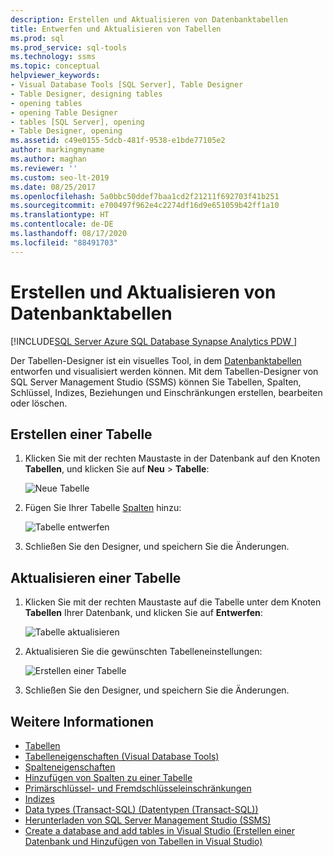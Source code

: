 ```yaml
---
description: Erstellen und Aktualisieren von Datenbanktabellen
title: Entwerfen und Aktualisieren von Tabellen
ms.prod: sql
ms.prod_service: sql-tools
ms.technology: ssms
ms.topic: conceptual
helpviewer_keywords:
- Visual Database Tools [SQL Server], Table Designer
- Table Designer, designing tables
- opening tables
- opening Table Designer
- tables [SQL Server], opening
- Table Designer, opening
ms.assetid: c49e0155-5dcb-481f-9538-e1bde77105e2
author: markingmyname
ms.author: maghan
ms.reviewer: ''
ms.custom: seo-lt-2019
ms.date: 08/25/2017
ms.openlocfilehash: 5a0bbc50ddef7baa1cd2f21211f692703f41b251
ms.sourcegitcommit: e700497f962e4c2274df16d9e651059b42ff1a10
ms.translationtype: HT
ms.contentlocale: de-DE
ms.lasthandoff: 08/17/2020
ms.locfileid: "88491703"
---
```

# <a name="create-and-update-database-tables"></a>Erstellen und Aktualisieren von Datenbanktabellen

[!INCLUDE[SQL Server Azure SQL Database Synapse Analytics PDW ](../../includes/applies-to-version/sql-asdb-asdbmi-asa-pdw.md)]

Der Tabellen-Designer ist ein visuelles Tool, in dem [Datenbanktabellen](../../relational-databases/tables/tables.md) entworfen und visualisiert werden können. Mit dem Tabellen-Designer von SQL Server Management Studio (SSMS) können Sie Tabellen, Spalten, Schlüssel, Indizes, Beziehungen und Einschränkungen erstellen, bearbeiten oder löschen.  

## <a name="create-a-table"></a>Erstellen einer Tabelle

1. Klicken Sie mit der rechten Maustaste in der Datenbank auf den Knoten **Tabellen**, und klicken Sie auf **Neu** > **Tabelle**:

    ![Neue Tabelle](../media/design-tables/new-table.png)

2. Fügen Sie Ihrer Tabelle [Spalten](column-properties-visual-database-tools.md) hinzu:

    ![Tabelle entwerfen](../media/design-tables/new-table2.png)

3. Schließen Sie den Designer, und speichern Sie die Änderungen.

## <a name="update-a-table"></a>Aktualisieren einer Tabelle

1. Klicken Sie mit der rechten Maustaste auf die Tabelle unter dem Knoten **Tabellen** Ihrer Datenbank, und klicken Sie auf **Entwerfen**:

    ![Tabelle aktualisieren](../media/design-tables/update-table.png)

2. Aktualisieren Sie die gewünschten Tabelleneinstellungen:

    ![Erstellen einer Tabelle](../media/design-tables/update-table2.png)

3. Schließen Sie den Designer, und speichern Sie die Änderungen.

## <a name="see-also"></a>Weitere Informationen

- [Tabellen](../../relational-databases/tables/tables.md)
- [Tabelleneigenschaften &#40;Visual Database Tools&#41;](../../ssms/visual-db-tools/table-properties-visual-database-tools.md)
- [Spalteneigenschaften](column-properties-visual-database-tools.md)
- [Hinzufügen von Spalten zu einer Tabelle](../../relational-databases/tables/add-columns-to-a-table-database-engine.md)
- [Primärschlüssel- und Fremdschlüsseleinschränkungen](../../relational-databases/tables/primary-and-foreign-key-constraints.md)
- [Indizes](../../relational-databases/indexes/indexes.md)
- [Data types (Transact-SQL) (Datentypen (Transact-SQL))](../../t-sql/data-types/data-types-transact-sql.md)
- [Herunterladen von SQL Server Management Studio (SSMS)](../download-sql-server-management-studio-ssms.md)
- [Create a database and add tables in Visual Studio (Erstellen einer Datenbank und Hinzufügen von Tabellen in Visual Studio)](/visualstudio/data-tools/create-a-sql-database-by-using-a-designer)
